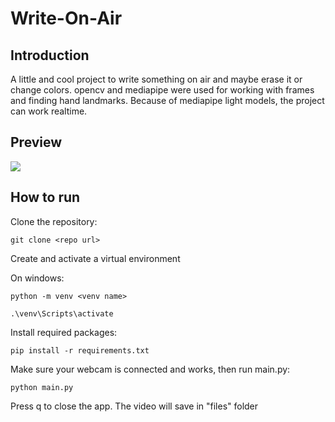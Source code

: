 # Write-On-Air
## Introduction
A little and cool project to write something on air and maybe erase it or change colors.
opencv and mediapipe were used for working with frames and finding hand landmarks. Because of
mediapipe light models, the project can work realtime.

## Preview
<div align="left">
  <img src="https://github.com/MustafaLotfi/Write-On-Air/blob/main/docs/images/preview.gif">
</div>

## How to run
Clone the repository:

`git clone <repo url>`

Create and activate a virtual environment

On windows:

`python -m venv <venv name>`

`.\venv\Scripts\activate`

Install required packages:

`pip install -r requirements.txt`

Make sure your webcam is connected and works, then run main.py:

`python main.py`

Press q to close the app. The video will save in "files" folder
